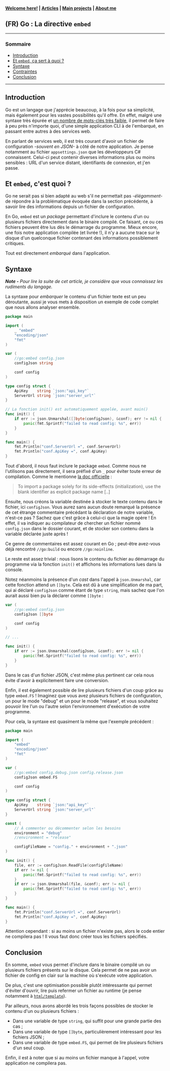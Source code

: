 #### [Welcome here!](https://vpenando.github.io) | [Articles](https://vpenando.github.io/articles.html) | [Main projects](https://vpenando.github.io/projects.html) | [About me](https://vpenando.github.io/about.html)

## (FR) Go : La directive `embed`

---

### Sommaire
* [Introduction](#introduction)
* [Et `embed`, ça sert à quoi ?](#embed-go)
* [Syntaxe](#syntaxe)
* [Contraintes](#contraintes)
* [Conclusion](#conclusion)

---

## <a name="introduction">Introduction</a>

Go est un langage que j'apprécie beaucoup, à la fois pour sa simplicité, mais également pour les vastes possibilités qu'il offre.
En effet, malgré une syntaxe très épurée et [un nombre de mots-clés très faible](https://go.dev/ref/spec#Keywords), il permet de faire à peu près n'importe quoi, d'une simple application CLI à de l'embarqué, en passant entre autres à des services web.

En parlant de services web, il est très courant d'avoir un fichier de configuration *-souvent en JSON-* à côté de notre application.
Je pense notamment au fichier `appsettings.json` que les développeurs C# connaissent.
Celui-ci peut contenir diverses informations plus ou moins sensibles : URL d'un service distant, identifiants de connexion, et j'en passe.

## <a name="embed-go">Et `embed`, c'est quoi ?</a>

Go ne serait pas si bien adapté au web s'il ne permettait pas *-élégamment-* de répondre à la problématique évoquée dans la section précédente, à savoir lire des informations depuis un fichier de configuration.

En Go, `embed` est un *package* permettant d'inclure le contenu d'un ou plusieurs fichiers directement dans le binaire compilé.
Ce faisant, ce ou ces fichiers peuvent être lus dès le démarrage du programme.
Mieux encore, une fois notre application compilée (et livrée !), il n'y a aucune trace sur le disque d'un quelconque fichier contenant des informations possiblement critiques.

Tout est directement *embarqué* dans l'application.

## <a name="syntaxe">Syntaxe</a>

***Note -** Pour lire la suite de cet article, je considère que vous connaissez les rudiments du langage.*

La syntaxe pour *embarquer* le contenu d'un fichier texte est un peu déroutante, aussi je vous mets à disposition un exemple de code complet que nous allons analyser ensemble.

```go
package main

import (
    _ "embed"
    "encoding/json"
    "fmt"
)

var (
    //go:embed config.json
    configJson string

    conf config
)

type config struct {
    ApiKey    string `json:"api_key"`
    ServerUrl string `json:"server_url"`
}

// La fonction init() est automatiquement appelée, avant main()
func init() {
    if err := json.Unmarshal([]byte(configJson), &conf); err != nil {
        panic(fmt.Sprintf("failed to read config: %s", err))
    }
}

func main() {
    fmt.Println("conf.ServerUrl =", conf.ServerUrl)
    fmt.Println("conf.ApiKey =", conf.ApiKey)
}
```

Tout d'abord, il nous faut inclure le package `embed`. Comme nous ne l'utilisons pas directement, il sera préfixé d'un `_` pour éviter toute erreur de compilation.
Comme le mentionne [la doc officielle](https://go.dev/ref/spec#Import_declarations) :
> To import a package solely for its side-effects (initialization), use the blank identifier as explicit package name [..]

Ensuite, nous créons la variable destinée à stocker le texte contenu dans le fichier, ici `configJson`.
Vous aurez sans aucun doute remarqué la présence de cet étrange commentaire précédant la déclaration de notre variable, n'est-ce pas ?
Sachez que c'est grâce à celui-ci que la magie opère !
En effet, il va indiquer au compilateur de chercher un fichier nommé `config.json` dans le dossier courant, et de stocker son contenu dans la variable déclarée juste après !

Ce genre de commentaires est assez courant en Go ; peut-être avez-vous déjà rencontré `//go:build` ou encore `//go:noinline`.

Le reste est assez trivial : nous lisons le contenu du fichier au démarrage du programme via la fonction `init()` et affichons les informations lues dans la console.

Notez néanmoins la présence d'un *cast* dans l'appel à `json.Unmarshal`, car cette fonction attend un `[]byte`.
Cela est dû à une simplification de ma part, qui ai déclaré `configJson` comme étant de type `string`, mais sachez que l'on aurait aussi bien pu la déclarer comme `[]byte` :
```go
var (
    //go:embed config.json
    configJson []byte

    conf config
)

// ...

func init() {
    if err := json.Unmarshal(configJson, &conf); err != nil {
        panic(fmt.Sprintf("failed to read config: %s", err))
    }
}
```
Dans le cas d'un fichier JSON, c'est même plus pertinent car cela nous évite d'avoir à explicitement faire une conversion.

Enfin, il est également possible de lire plusieurs fichiers d'un coup grâce au type `embed.FS` !
Imaginez que vous avez plusieurs fichiers de configuration, un pour le mode "debug" et un pour le mode "release", et vous souhaitez pouvoir lire l'un ou l'autre selon l'environnement d'exécution de votre programme.

Pour cela, la syntaxe est quasiment la même que l'exemple précédent :
```go
package main

import (
    "embed"
    "encoding/json"
    "fmt"
)

var (
    //go:embed config.debug.json config.release.json
    configJson embed.FS

    conf config
)

type config struct {
    ApiKey    string `json:"api_key"`
    ServerUrl string `json:"server_url"`
}

const (
    // À commenter ou décommenter selon les besoins
    environment = "debug"
    //environment = "release"

    configFileName = "config." + environment + ".json"
)

func init() {
    file, err := configJson.ReadFile(configFileName)
    if err != nil {
        panic(fmt.Sprintf("failed to read config: %s", err))
    }
    if err := json.Unmarshal(file, &conf); err != nil {
        panic(fmt.Sprintf("failed to read config: %s", err))
    }
}

func main() {
    fmt.Println("conf.ServerUrl =", conf.ServerUrl)
    fmt.Println("conf.ApiKey =", conf.ApiKey)
}
```

Attention cependant : si au moins un fichier n'existe pas, alors le code entier ne compilera pas !
Il vous faut donc créer tous les fichiers spécifiés.

## <a name="conclusion">Conclusion</a>

En somme, `embed` vous permet d'inclure dans le binaire compilé un ou plusieurs fichiers présents sur le disque.
Cela permet de ne pas avoir un fichier de config en clair sur la machine où s'exécute votre application.

De plus, c'est une optimisation possible plutôt intéressante qui permet d'éviter d'ouvrir, lire puis refermer un fichier au runtime (je pense notamment à [`html/template`](https://pkg.go.dev/html/template#Template.Parse)).

Par ailleurs, nous avons abordé les trois façons possibles de stocker le contenu d'un ou plusieurs fichiers :
- Dans une variable de type `string`, qui suffit pour une grande partie des cas ;
- Dans une variable de type `[]byte`, particulièrement intéressant pour les fichiers JSON ;
- Dans une variable de type `embed.FS`, qui permet de lire plusieurs fichiers d'un seul coup.

Enfin, il est à noter que si au moins un fichier manque à l'appel, votre application ne compilera pas.

